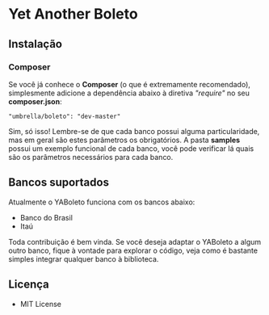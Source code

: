 # Yet Another Boleto

## Instalação
### Composer
Se você já conhece o **Composer** (o que é extremamente recomendado), simplesmente adicione a dependência abaixo à diretiva *"require"* no seu **composer.json**:
```
"umbrella/boleto": "dev-master"
```

Sim, só isso! Lembre-se de que cada banco possui alguma particularidade, mas em geral são estes parâmetros os obrigatórios. A pasta **samples** possui um exemplo funcional de cada banco, você pode verificar lá quais são os parâmetros necessários para cada banco.

## Bancos suportados
Atualmente o YABoleto funciona com os bancos abaixo:

* Banco do Brasil
* Itaú

Toda contribuição é bem vinda. Se você deseja adaptar o YABoleto a algum outro banco, fique à vontade para explorar o código, veja como é bastante simples integrar qualquer banco à biblioteca.

## Licença

* MIT License
